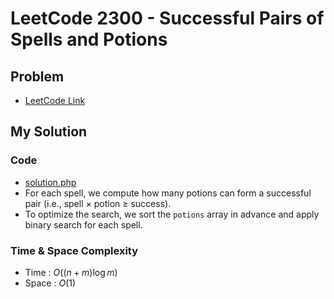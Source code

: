 # LeetCode 2300 - Successful Pairs of Spells and Potions

## Problem  
- [LeetCode Link](https://leetcode.com/problems/successful-pairs-of-spells-and-potions/)

## My Solution

### Code
- [solution.php](./solution.php)
- For each spell, we compute how many potions can form a successful pair (i.e., spell × potion ≥ success).
- To optimize the search, we sort the `potions` array in advance and apply binary search for each spell.

### Time & Space Complexity
- Time  : $O((n + m) \log m)$
- Space : $O(1)$
